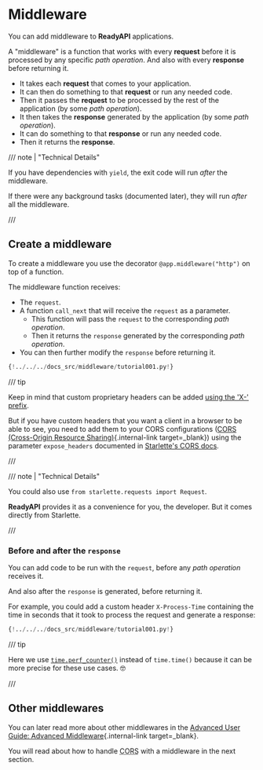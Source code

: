 # Middleware

You can add middleware to **ReadyAPI** applications.

A "middleware" is a function that works with every **request** before it is processed by any specific *path operation*. And also with every **response** before returning it.

* It takes each **request** that comes to your application.
* It can then do something to that **request** or run any needed code.
* Then it passes the **request** to be processed by the rest of the application (by some *path operation*).
* It then takes the **response** generated by the application (by some *path operation*).
* It can do something to that **response** or run any needed code.
* Then it returns the **response**.

/// note | "Technical Details"

If you have dependencies with `yield`, the exit code will run *after* the middleware.

If there were any background tasks (documented later), they will run *after* all the middleware.

///

## Create a middleware

To create a middleware you use the decorator `@app.middleware("http")` on top of a function.

The middleware function receives:

* The `request`.
* A function `call_next` that will receive the `request` as a parameter.
    * This function will pass the `request` to the corresponding *path operation*.
    * Then it returns the `response` generated by the corresponding *path operation*.
* You can then further modify the `response` before returning it.

```Python hl_lines="8-9  11  14"
{!../../../docs_src/middleware/tutorial001.py!}
```

/// tip

Keep in mind that custom proprietary headers can be added <a href="https://developer.mozilla.org/en-US/docs/Web/HTTP/Headers" class="external-link" target="_blank">using the 'X-' prefix</a>.

But if you have custom headers that you want a client in a browser to be able to see, you need to add them to your CORS configurations ([CORS (Cross-Origin Resource Sharing)](cors.md){.internal-link target=_blank}) using the parameter `expose_headers` documented in <a href="https://www.starlette.io/middleware/#corsmiddleware" class="external-link" target="_blank">Starlette's CORS docs</a>.

///

/// note | "Technical Details"

You could also use `from starlette.requests import Request`.

**ReadyAPI** provides it as a convenience for you, the developer. But it comes directly from Starlette.

///

### Before and after the `response`

You can add code to be run with the `request`,  before any *path operation* receives it.

And also after the `response` is generated, before returning it.

For example, you could add a custom header `X-Process-Time` containing the time in seconds that it took to process the request and generate a response:

```Python hl_lines="10  12-13"
{!../../../docs_src/middleware/tutorial001.py!}
```

/// tip

Here we use <a href="https://docs.python.org/3/library/time.html#time.perf_counter" class="external-link" target="_blank">`time.perf_counter()`</a> instead of `time.time()` because it can be more precise for these use cases. 🤓

///

## Other middlewares

You can later read more about other middlewares in the [Advanced User Guide: Advanced Middleware](../advanced/middleware.md){.internal-link target=_blank}.

You will read about how to handle <abbr title="Cross-Origin Resource Sharing">CORS</abbr> with a middleware in the next section.
